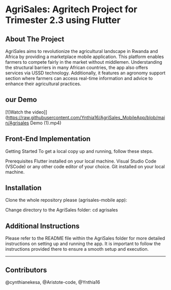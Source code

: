 # AgriSales: Agritech Project for Trimester 2.3 using Flutter

## About The Project

AgriSales aims to revolutionize the agricultural landscape in Rwanda and Africa by providing a marketplace mobile application. This platform enables farmers to compete fairly in the market without middlemen. Understanding the structural barriers in many African countries, the app also offers services via USSD technology. Additionally, it features an agronomy support section where farmers can access real-time information and advice to enhance their agricultural practices.
## our Demo 
[![Watch the video]](https://raw.githubusercontent.com/Ynthia16/AgriSales_MobileApp/blob/main/Agrisales Demo (1).mp4)

## Front-End Implementation
Getting Started
To get a local copy up and running, follow these steps.

Prerequisites
Flutter installed on your local machine.
Visual Studio Code (VSCode) or any other code editor of your choice.
Git installed on your local machine.

## Installation
Clone the whole repository please (agrisales-mobile app):

Change directory to the AgriSales folder:
cd agrisales

## Additional Instructions
Please refer to the README file within the AgriSales folder for more detailed instructions on setting up and running the app. It is important to follow the instructions provided there to ensure a smooth setup and execution.

---
## Contributors
@cynthianekesa, @Aristote-code, @Ynthia16
